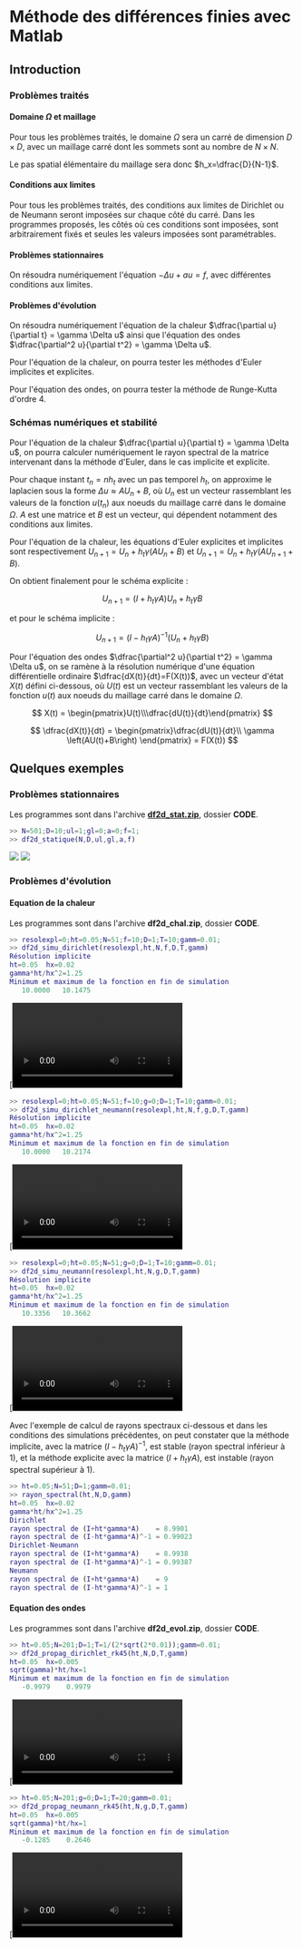 # Méthode des différences finies avec Matlab

## Introduction

### Problèmes traités

#### Domaine $\Omega$ et maillage

Pour tous les problèmes traités, le domaine  $\Omega$ sera un carré de dimension $D \times D$, avec un maillage carré dont les sommets sont au nombre de $N \times N$.

Le pas spatial élémentaire du maillage sera donc $h_x=\dfrac{D}{N-1}$.

#### Conditions aux limites

Pour tous les problèmes traités, des conditions aux limites de Dirichlet ou de Neumann seront imposées sur chaque côté du carré. Dans les programmes proposés, les côtés où ces conditions sont imposées, sont arbitrairement fixés et seules les valeurs imposées sont paramétrables.

#### Problèmes stationnaires

On résoudra numériquement l'équation $-\Delta u + au = f$, avec différentes conditions aux limites. 

#### Problèmes d'évolution

On résoudra numériquement l'équation de la chaleur $\dfrac{\partial u}{\partial t} = \gamma \Delta u$ ainsi que l'équation des ondes $\dfrac{\partial^2 u}{\partial t^2} = \gamma \Delta u$.

Pour l'équation de la chaleur, on pourra tester les méthodes d'Euler implicites et explicites.

Pour l'équation des ondes, on pourra tester la méthode de Runge-Kutta d'ordre 4.

### Schémas numériques et stabilité

Pour l'équation de la chaleur $\dfrac{\partial u}{\partial t} = \gamma \Delta u$, on pourra calculer numériquement le rayon spectral de la matrice intervenant dans la méthode d'Euler, dans le cas implicite et explicite. 

Pour chaque instant $t_n=nh_t$ avec un pas temporel $h_t$, on approxime le laplacien sous la forme $\Delta u \approx AU_n+B$, où $U_n$ est un vecteur rassemblant les valeurs de la fonction $u(t_n)$ aux noeuds du maillage carré dans le domaine $\Omega$. $A$ est une matrice et $B$ est un vecteur, qui dépendent notamment des conditions aux limites.

Pour l'équation de la chaleur, les équations d'Euler explicites et implicites sont respectivement $U_{n+1} = U_n + h_t \gamma \left(AU_n+B\right)$ et $U_{n+1} = U_n + h_t \gamma \left(AU_{n+1}+B\right)$.

On obtient finalement pour le schéma explicite :

$$
U_{n+1} = \left(I+h_t\gamma A\right)U_n+h_t\gamma B
$$

et pour le schéma implicite :

$$
U_{n+1} = \left(I-h_t\gamma A\right)^{-1}\left(U_n+h_t \gamma B\right)
$$

Pour l'équation des ondes $\dfrac{\partial^2 u}{\partial t^2} = \gamma \Delta u$, on se ramène à la résolution numérique d'une équation différentielle ordinaire $\dfrac{dX(t)}{dt}=F(X(t))$, avec un vecteur d'état $X(t)$ défini ci-dessous, où $U(t)$ est un vecteur rassemblant les valeurs de la fonction $u(t)$ aux noeuds du maillage carré dans le domaine $\Omega$.

$$
X(t) = \begin{pmatrix}U(t)\\\dfrac{dU(t)}{dt}\end{pmatrix}
$$

$$
\dfrac{dX(t)}{dt} = \begin{pmatrix}\dfrac{dU(t)}{dt}\\  \gamma \left(AU(t)+B\right) \end{pmatrix} = F(X(t))
$$

## Quelques exemples

### Problèmes stationnaires

Les programmes sont dans l'archive [**df2d_stat.zip**](Code/df2d_stat.zip), dossier **CODE**.

```matlab
>> N=501;D=10;ul=1;gl=0;a=0;f=1;
>> df2d_statique(N,D,ul,gl,a,f)
```

![](Data/stat_D.png)
![](Data/stat_DN.png)

### Problèmes d'évolution

#### Equation de la chaleur

Les programmes sont dans l'archive **df2d_chal.zip**, dossier **CODE**.

```matlab
>> resolexpl=0;ht=0.05;N=51;f=10;D=1;T=10;gamm=0.01;
>> df2d_simu_dirichlet(resolexpl,ht,N,f,D,T,gamm)
Résolution implicite
ht=0.05  hx=0.02
gamma*ht/hx^2=1.25
Minimum et maximum de la fonction en fin de simulation
   10.0000   10.1475
```

[![](Data/df2d_dirichlet.mp4)

```matlab
>> resolexpl=0;ht=0.05;N=51;f=10;g=0;D=1;T=10;gamm=0.01;
>> df2d_simu_dirichlet_neumann(resolexpl,ht,N,f,g,D,T,gamm)
Résolution implicite
ht=0.05  hx=0.02
gamma*ht/hx^2=1.25
Minimum et maximum de la fonction en fin de simulation
   10.0000   10.2174
```

[![](Data/df2d_dirichlet_neumann.mp4)

```matlab
>> resolexpl=0;ht=0.05;N=51;g=0;D=1;T=10;gamm=0.01;
>> df2d_simu_neumann(resolexpl,ht,N,g,D,T,gamm)
Résolution implicite
ht=0.05  hx=0.02
gamma*ht/hx^2=1.25
Minimum et maximum de la fonction en fin de simulation
   10.3356   10.3662
```

[![](Data/df2d_neumann.mp4)

Avec l'exemple de calcul de rayons spectraux ci-dessous et dans les conditions des simulations précédentes, on peut constater que la méthode implicite, avec la matrice $\left(I-h_t\gamma A\right)^{-1}$, est stable (rayon spectral inférieur à 1), et la méthode explicite avec la matrice $\left(I+h_t\gamma A\right)$, est instable (rayon spectral supérieur à 1).

```matlab
>> ht=0.05;N=51;D=1;gamm=0.01;
>> rayon_spectral(ht,N,D,gamm)
ht=0.05  hx=0.02
gamma*ht/hx^2=1.25
Dirichlet
rayon spectral de (I+ht*gamma*A)    = 8.9901
rayon spectral de (I-ht*gamma*A)^-1 = 0.99023
Dirichlet-Neumann
rayon spectral de (I+ht*gamma*A)    = 8.9938
rayon spectral de (I-ht*gamma*A)^-1 = 0.99387
Neumann
rayon spectral de (I+ht*gamma*A)    = 9
rayon spectral de (I-ht*gamma*A)^-1 = 1
```

#### Equation des ondes

Les programmes sont dans l'archive **df2d_evol.zip**, dossier **CODE**.

```matlab
>> ht=0.05;N=201;D=1;T=1/(2*sqrt(2*0.01));gamm=0.01;
>> df2d_propag_dirichlet_rk45(ht,N,D,T,gamm)
ht=0.05  hx=0.005
sqrt(gamma)*ht/hx=1
Minimum et maximum de la fonction en fin de simulation
   -0.9979    0.9979
```

[![](Data/df2d_propag_dirichlet_rk45.mp4)

```matlab
>> ht=0.05;N=201;g=0;D=1;T=20;gamm=0.01;
>> df2d_propag_neumann_rk45(ht,N,g,D,T,gamm)
ht=0.05  hx=0.005
sqrt(gamma)*ht/hx=1
Minimum et maximum de la fonction en fin de simulation
   -0.1285    0.2646
```

[![](Data/df2d_propag_neumann_rk45.mp4)

